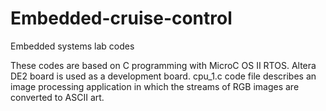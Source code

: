 # Embedded-cruise-control
Embedded systems lab codes

These codes are based on C programming with MicroC OS II RTOS. Altera DE2 board is used as a development board.
cpu_1.c code file describes an image processing application in which the streams of RGB images are converted to ASCII art.
